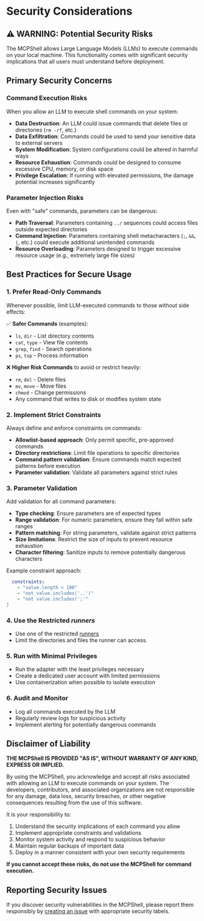 # Security Considerations

## ⚠️ WARNING: Potential Security Risks

The MCPShell allows Large Language Models (LLMs) to execute commands on your local machine. This functionality comes with significant security implications that all users must understand before deployment.

## Primary Security Concerns

### Command Execution Risks

When you allow an LLM to execute shell commands on your system:

- **Data Destruction**: An LLM could issue commands that delete files or directories (`rm -rf`, etc.)
- **Data Exfiltration**: Commands could be used to send your sensitive data to external servers
- **System Modification**: System configurations could be altered in harmful ways
- **Resource Exhaustion**: Commands could be designed to consume excessive CPU, memory, or disk space
- **Privilege Escalation**: If running with elevated permissions, the damage potential increases significantly

### Parameter Injection Risks

Even with "safe" commands, parameters can be dangerous:

- **Path Traversal**: Parameters containing `../` sequences could access files outside expected directories
- **Command Injection**: Parameters containing shell metacharacters (`;`, `&&`, `|`, etc.) could execute additional unintended commands
- **Resource Overloading**: Parameters designed to trigger excessive resource usage (e.g., extremely large file sizes)

## Best Practices for Secure Usage

### 1. Prefer Read-Only Commands

Whenever possible, limit LLM-executed commands to those without side effects:

✅ **Safer Commands** (examples):

- `ls`, `dir` - List directory contents
- `cat`, `type` - View file contents
- `grep`, `find` - Search operations
- `ps`, `top` - Process information

❌ **Higher Risk Commands** to avoid or restrict heavily:

- `rm`, `del` - Delete files
- `mv`, `move` - Move files
- `chmod` - Change permissions
- Any command that writes to disk or modifies system state

### 2. Implement Strict Constraints

Always define and enforce constraints on commands:

- **Allowlist-based approach**: Only permit specific, pre-approved commands
- **Directory restrictions**: Limit file operations to specific directories
- **Command pattern validation**: Ensure commands match expected patterns before execution
- **Parameter validation**: Validate all parameters against strict rules

### 3. Parameter Validation

Add validation for all command parameters:

- **Type checking**: Ensure parameters are of expected types
- **Range validation**: For numeric parameters, ensure they fall within safe ranges
- **Pattern matching**: For string parameters, validate against strict patterns
- **Size limitations**: Restrict the size of inputs to prevent resource exhaustion
- **Character filtering**: Sanitize inputs to remove potentially dangerous characters

Example constraint approach:

```yaml
  constraints:
    - "value.length < 100"
    - "not value.includes('..')"
    - "not value.includes(';'"
}
```

### 4. Use the Restricted _runners_

- Use one of the restricted [runners](config-runners.md)
- Limit the directories and files the runner can access.

### 5. Run with Minimal Privileges

- Run the adapter with the least privileges necessary
- Create a dedicated user account with limited permissions
- Use containerization when possible to isolate execution

### 6. Audit and Monitor

- Log all commands executed by the LLM
- Regularly review logs for suspicious activity
- Implement alerting for potentially dangerous commands

## Disclaimer of Liability

**THE MCPShell IS PROVIDED "AS IS", WITHOUT WARRANTY OF ANY KIND, EXPRESS OR IMPLIED.**

By using the MCPShell, you acknowledge and accept all risks associated with allowing an LLM to execute commands on your system. The developers, contributors, and associated organizations are not responsible for any damage, data loss, security breaches, or other negative consequences resulting from the use of this software.

It is your responsibility to:

1. Understand the security implications of each command you allow
1. Implement appropriate constraints and validations
1. Monitor system activity and respond to suspicious behavior
1. Maintain regular backups of important data
1. Deploy in a manner consistent with your own security requirements

**If you cannot accept these risks, do not use the MCPShell for command execution.**

## Reporting Security Issues

If you discover security vulnerabilities in the MCPShell, please report them responsibly by [creating an issue](https://github.com/inercia/MCPShell/issues) with appropriate security labels.
